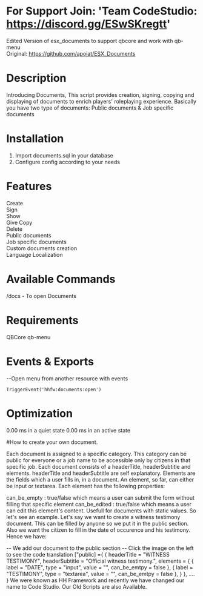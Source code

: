 # For Support Join: 'Team CodeStudio: https://discord.gg/ESwSKregtt'


Edited Version of esx_documents to support qbcore and work with qb-menu<br/>
Original: https://github.com/apoiat/ESX_Documents


# Description

Introducing Documents, This script provides creation, signing, copying and displaying of documents to enrich players' roleplaying experience. Basically you have two type of documents: Public documents & Job specific documents


# Installation 

1. Import documents.sql in your database
2. Configure config according to your needs 




# Features

Create<br/>
Sign<br/>
Show<br/>
Give Copy<br/>
Delete<br/>
Public documents<br/>
Job specific documents<br/>
Custom documents creation<br/>
Language Localization<br/>


# Available Commands

/docs - To open Documents 


# Requirements

QBCore
qb-menu



# Events & Exports


--Open menu from another resource with events

    TriggerEvent('hhfw:documents:open')

# Optimization

0.00 ms in a quiet state
0.00 ms in an active state


#How to create your own document.

Each document is assigned to a specific category. This category can be public for everyone or a job name to be accessible only by citizens in that specific job. Each document consists of a headerTitle, headerSubtitle and elements. headerTitle and headerSubtitle are self explanatory. Elements are the fields which a user fills in, in a document. An element, so far, can either be input or textarea. Each element has the following properties:

can_be_empty : true/false which means a user can submit the form without filling that specific element
can_be_edited : true/false which means a user can edit this element's content. Usefull for documents with static values.
So let's see an example. Let's say we want to create a witness testimony document. This can be filled by anyone so we put it in the public section. Also we want the citizen to fill in the date of occurence and his testimony. Hence we have:

	
-- We add our document to the public section
-- Click the image on the left to see the code translation
["public] ={
      {
        headerTitle = "WITNESS TESTIMONY",
        headerSubtitle = "Official witness testimony.",
        elements = {
          { label = "DATE", type = "input", value = "", can_be_emtpy = false },
          { label = "TESTIMONY", type = "textarea", value = "", can_be_emtpy = false },
        }
      },
      ....
}
We were known as HH Framework and recently we have changed our name to Code Studio. Our Old Scripts are also Available.
